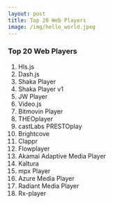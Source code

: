 ```yaml
---
layout: post
title: Top 20 Web Players
image: /img/hello_world.jpeg
---
```


### Top 20 Web Players
1. Hls.js
2. Dash.js
3. Shaka Player
4. Shaka Player v1
5. JW Player
6. Video.js
7. Bitmovin Player
8. THEOplayer
9. castLabs PRESTOplay
10. Brightcove
11. Clappr
12. Flowplayer
13. Akamai Adaptive Media Player
14. Kaltura
15. mpx Player
16. Azure Media Player
17. Radiant Media Player
18. Rx-player
